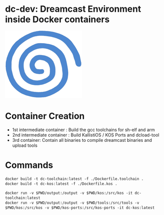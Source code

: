 # dc-dev: Dreamcast Environment inside Docker containers

![alt text][dc-logo]

[dc-logo]: https://github.com/Bhaal22/dc-dev/blob/master/resources/Dreamcast.png "Dreamcast Logo"

# Container Creation
 * 1st intermediate container : Build the gcc toolchains for sh-elf and arm
 * 2nd intermediate container : Build KallistiOS / KOS Ports and dcload-tool
 * 3rd container: Contain all binaries to compile dreamcast binaries and upload tools
 
# Commands

```
docker build -t dc-toolchain:latest -f ./Dockerfile.toolchain .
docker build -t dc-kos:latest -f ./Dockerfile.kos .
```

```
docker run -v $PWD/output:/output -v $PWD/kos:/src/kos -it dc-toolchain:latest
docker run -v $PWD/output:/output -v $PWD/tools:/src/tools -v $PWD/kos:/src/kos -v $PWD/kos-ports:/src/kos-ports -it dc-kos:latest
```
 

